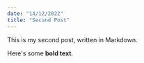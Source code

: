 ```yaml
--- 
date: "14/12/2022"
title: "Second Post"
---
```

This is my second post, written in Markdown.

Here's some __bold text__.

